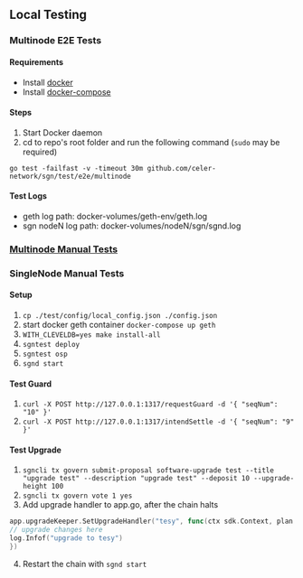 ## Local Testing

### Multinode E2E Tests

#### Requirements

- Install [docker](https://docs.docker.com/install/)
- Install [docker-compose](https://docs.docker.com/compose/install/)

#### Steps

1. Start Docker daemon
2. cd to repo's root folder and run the following command (`sudo` may be required)

```shellscript
go test -failfast -v -timeout 30m github.com/celer-network/sgn/test/e2e/multinode
```

#### Test Logs

- geth log path: docker-volumes/geth-env/geth.log
- sgn nodeN log path: docker-volumes/nodeN/sgn/sgnd.log

### [Multinode Manual Tests](./e2e/manual/README.md)

### SingleNode Manual Tests

#### Setup

1. `cp ./test/config/local_config.json ./config.json`
2. start docker geth container `docker-compose up geth`
3. `WITH_CLEVELDB=yes make install-all`
4. `sgntest deploy`
5. `sgntest osp`
6. `sgnd start`

#### Test Guard

1. `curl -X POST http://127.0.0.1:1317/requestGuard -d '{ "seqNum": "10" }'`
2. `curl -X POST http://127.0.0.1:1317/intendSettle -d '{ "seqNum": "9" }'`

#### Test Upgrade

1. `sgncli tx govern submit-proposal software-upgrade test --title "upgrade test" --description "upgrade test" --deposit 10 --upgrade-height 100`
2. `sgncli tx govern vote 1 yes`
3. Add upgrade handler to app.go, after the chain halts

```go
app.upgradeKeeper.SetUpgradeHandler("tesy", func(ctx sdk.Context, plan upgrade.Plan) {
// upgrade changes here
log.Infof("upgrade to tesy")
})
```

4. Restart the chain with `sgnd start`